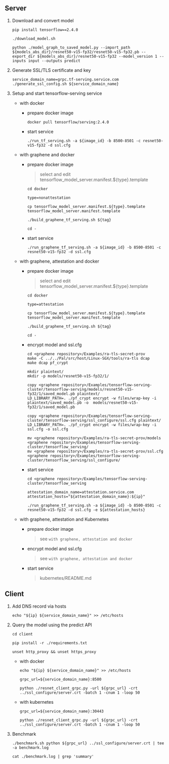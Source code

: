 ## Server

1. Download and convert model
    ```
    pip install tensorflow==2.4.0

    ./download_model.sh

    python ./model_graph_to_saved_model.py --import_path ${models_abs_dir}/resnet50-v15-fp32/resnet50-v15-fp32.pb --export_dir ${models_abs_dir}/resnet50-v15-fp32 --model_version 1 --inputs input --outputs predict
    ```

2. Generate SSL/TLS certificate and key
    ```
    service_domain_name=grpc.tf-serving.service.com
    ./generate_ssl_config.sh ${service_domain_name}
    ```

4. Setup and start tensorflow-serving service
    - with docker
        - prepare docker image
            ```
            docker pull tensorflow/serving:2.4.0
            ```
        - start service
            ```
            ./run_tf_serving.sh -a ${image_id} -b 8500-8501 -c resnet50-v15-fp32 -d ssl.cfg
            ```

    - with graphene and docker
        - prepare docker image
            > select and edit tensorflow_model_server.manifest.${type}.template
            ```
            cd docker

            type=nonattestation

            cp tensorflow_model_server.manifest.${type}.template tensorflow_model_server.manifest.template

            ./build_graphene_tf_serving.sh ${tag}

            cd -
            ```
        - start service
            ```
            ./run_graphene_tf_serving.sh -a ${image_id} -b 8500-8501 -c resnet50-v15-fp32 -d ssl.cfg
            ```

    - with graphene, attestation and docker
        - prepare docker image
            > select and edit tensorflow_model_server.manifest.${type}.template
            ```
            cd docker

            type=attestation

            cp tensorflow_model_server.manifest.${type}.template tensorflow_model_server.manifest.template

            ./build_graphene_tf_serving.sh ${tag}

            cd -
            ```
        - encrypt model and ssl.cfg
            ```
            cd <graphene repository>/Examples/ra-tls-secret-prov
            make -C ../../Pal/src/host/Linux-SGX/tools/ra-tls dcap
            make dcap pf_crypt

            mkdir plaintext/
            mkdir -p models/resnet50-v15-fp32/1/

            copy <graphene repository>/Examples/tensorflow-serving-cluster/tensorflow-serving/models/resnet50-v15-fp32/1/saved_model.pb plaintext/
            LD_LIBRARY_PATH=. ./pf_crypt encrypt -w files/wrap-key -i plaintext/saved_model.pb -o  models/resnet50-v15-fp32/1/saved_model.pb

            copy <graphene repository>/Examples/tensorflow-serving-cluster/tensorflow-serving/ssl_configure/ssl.cfg plaintext/
            LD_LIBRARY_PATH=. ./pf_crypt encrypt -w files/wrap-key -i ssl.cfg -o ssl.cfg

            mv <graphene repository>/Examples/ra-tls-secret-prov/models <graphene repository>/Examples/tensorflow-serving-cluster/tensorflow_serving/
            mv <graphene repository>/Examples/ra-tls-secret-prov/ssl.cfg <graphene repository>/Examples/tensorflow-serving-cluster/tensorflow_serving/ssl_configure/
            ```
        - start service
            ```
            cd <graphene repository>/Examples/tensorflow-serving-cluster/tensorflow_serving

            attestation_domain_name=attestation.service.com
            attestation_hosts="${attestation_domain_name}:${ip}"

            ./run_graphene_tf_serving.sh -a ${image_id} -b 8500-8501 -c resnet50-v15-fp32 -d ssl.cfg -e ${attestation_hosts}
            ```

    - with graphene, attestation and Kubernetes
        - prepare docker image
            > see `with graphene, attestation and docker`
        - encrypt model and ssl.cfg
            > see `with graphene, attestation and docker`
        - start service
            > kubernetes/README.md


## Client

1. Add DNS record via hosts
    ```
    echo "${ip} ${service_domain_name}" >> /etc/hosts
    ```

2. Query the model using the predict API
    ```
    cd client

    pip install -r ./requirements.txt

    unset http_proxy && unset https_proxy
    ```

   - with docker
        ```
        echo "${ip} ${service_domain_name}" >> /etc/hosts

        grpc_url=${service_domain_name}:8500

        python ./resnet_client_grpc.py -url ${grpc_url} -crt ../ssl_configure/server.crt -batch 1 -cnum 1 -loop 50
        ```

   - with kubernetes
        ```
        grpc_url=${service_domain_name}:30443

        python ./resnet_client_grpc.py -url ${grpc_url} -crt ../ssl_configure/server.crt -batch 1 -cnum 1 -loop 50
        ```

3. Benchmark
    ```
    ./benchmark.sh python ${grpc_url} ../ssl_configure/server.crt | tee -a benchmark.log

    cat ./benchmark.log | grep 'summary'
    ```
